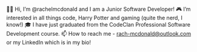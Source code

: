 👋🏻 Hi, I’m @rachelmcdonald and I am a Junior Software Developer!
🎮 I’m interested in all things code, Harry Potter and gaming (quite the nerd, I know!)
🎓 I have just graduated from the CodeClan Professional Software Development course.
📫 How to reach me - rach-mcdonald@outlook.com or my LinkedIn which is in my bio!

